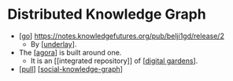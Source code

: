 # Distributed Knowledge Graph

- [[go]] https://notes.knowledgefutures.org/pub/belji1gd/release/2
  - By [[underlay]].
- The [[agora]] is built around one. 
  - It is an [[integrated repository]] of [[digital gardens]].
- [[pull]] [[social-knowledge-graph]]

[//begin]: # "Autogenerated link references for markdown compatibility"
[go]: go "Go"
[underlay]: underlay "Underlay"
[agora]: agora "Agora"
[digital gardens]: digital-gardens "Digital Gardens"
[pull]: pull "Pull"
[social-knowledge-graph]: social-knowledge-graph "Social Knowledge Graph"
[//end]: # "Autogenerated link references"